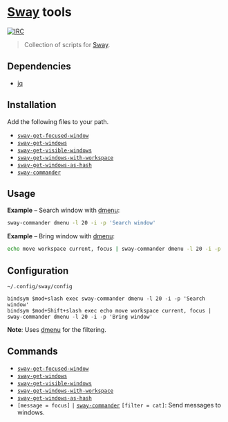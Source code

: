 # [Sway] tools

[![IRC](https://img.shields.io/badge/IRC-%23sway-blue)](https://webchat.freenode.net/#sway)

> Collection of scripts for [Sway].

## Dependencies

- [jq]

## Installation

Add the following files to your path.

- [`sway-get-focused-window`]
- [`sway-get-windows`]
- [`sway-get-visible-windows`]
- [`sway-get-windows-with-workspace`]
- [`sway-get-windows-as-hash`]
- [`sway-commander`]

## Usage

**Example** – Search window with [dmenu]:

``` sh
sway-commander dmenu -l 20 -i -p 'Search window'
```

**Example** – Bring window with [dmenu]:

``` sh
echo move workspace current, focus | sway-commander dmenu -l 20 -i -p 'Bring window'
```

## Configuration

`~/.config/sway/config`

```
bindsym $mod+slash exec sway-commander dmenu -l 20 -i -p 'Search window'
bindsym $mod+Shift+slash exec echo move workspace current, focus | sway-commander dmenu -l 20 -i -p 'Bring window'
```

**Note**: Uses [dmenu] for the filtering.

## Commands

- [`sway-get-focused-window`]
- [`sway-get-windows`]
- [`sway-get-visible-windows`]
- [`sway-get-windows-with-workspace`]
- [`sway-get-windows-as-hash`]
- `[message = focus]` `|` [`sway-commander`] `[filter = cat]`: Send messages to windows.

[Sway]: https://swaywm.org
[jq]: https://stedolan.github.io/jq/
[dmenu]: https://tools.suckless.org/dmenu/

[`sway-get-focused-window`]: bin/sway-get-focused-window
[`sway-get-windows`]: bin/sway-get-windows
[`sway-get-visible-windows`]: bin/sway-get-visible-windows
[`sway-get-windows-with-workspace`]: bin/sway-get-windows-with-workspace
[`sway-get-windows-as-hash`]: bin/sway-get-windows-as-hash
[`sway-commander`]: bin/sway-commander
